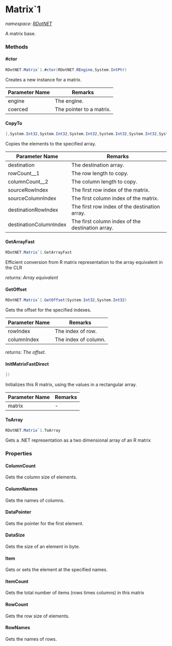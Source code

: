 ﻿# Matrix`1
_namespace: [RDotNET](./index.md)_

A matrix base.



### Methods

#### #ctor
```csharp
RDotNET.Matrix`1.#ctor(RDotNET.REngine,System.IntPtr)
```
Creates a new instance for a matrix.

|Parameter Name|Remarks|
|--------------|-------|
|engine|The engine.|
|coerced|The pointer to a matrix.|


#### CopyTo
```csharp
],System.Int32,System.Int32,System.Int32,System.Int32,System.Int32,System.Int32)
```
Copies the elements to the specified array.

|Parameter Name|Remarks|
|--------------|-------|
|destination|The destination array.|
|rowCount__1|The row length to copy.|
|columnCount__2|The column length to copy.|
|sourceRowIndex|The first row index of the matrix.|
|sourceColumnIndex|The first column index of the matrix.|
|destinationRowIndex|The first row index of the destination array.|
|destinationColumnIndex|The first column index of the destination array.|


#### GetArrayFast
```csharp
RDotNET.Matrix`1.GetArrayFast
```
Efficient conversion from R matrix representation to the array equivalent in the CLR

_returns: Array equivalent_

#### GetOffset
```csharp
RDotNET.Matrix`1.GetOffset(System.Int32,System.Int32)
```
Gets the offset for the specified indexes.

|Parameter Name|Remarks|
|--------------|-------|
|rowIndex|The index of row.|
|columnIndex|The index of column.|


_returns: The offset._

#### InitMatrixFastDirect
```csharp
])
```
Initializes this R matrix, using the values in a rectangular array.

|Parameter Name|Remarks|
|--------------|-------|
|matrix|-|


#### ToArray
```csharp
RDotNET.Matrix`1.ToArray
```
Gets a .NET representation as a two dimensional array of an R matrix


### Properties

#### ColumnCount
Gets the column size of elements.
#### ColumnNames
Gets the names of columns.
#### DataPointer
Gets the pointer for the first element.
#### DataSize
Gets the size of an element in byte.
#### Item
Gets or sets the element at the specified names.
#### ItemCount
Gets the total number of items (rows times columns) in this matrix
#### RowCount
Gets the row size of elements.
#### RowNames
Gets the names of rows.
